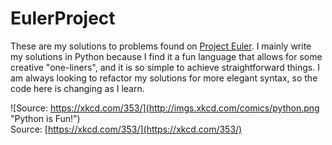 # EulerProject

These are my solutions to problems found on [Project Euler](https://projecteuler.net/). I mainly write my solutions in Python because I find it a fun language that allows for some creative "one-liners", and it is so simple to achieve straightforward things. I am always looking to refactor my solutions for more elegant syntax, so the code here is changing as I learn.

![Source: https://xkcd.com/353/](http://imgs.xkcd.com/comics/python.png "Python is Fun!")<br>
Source: [https://xkcd.com/353/](https://xkcd.com/353/)
